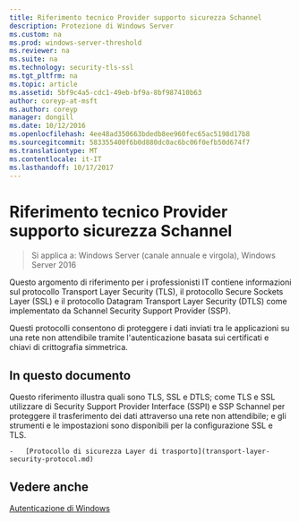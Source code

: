 ```yaml
---
title: Riferimento tecnico Provider supporto sicurezza Schannel
description: Protezione di Windows Server
ms.custom: na
ms.prod: windows-server-threshold
ms.reviewer: na
ms.suite: na
ms.technology: security-tls-ssl
ms.tgt_pltfrm: na
ms.topic: article
ms.assetid: 5bf9c4a5-cdc1-49eb-bf9a-8bf987410b63
author: coreyp-at-msft
ms.author: coreyp
manager: dongill
ms.date: 10/12/2016
ms.openlocfilehash: 4ee48ad350663bdedb8ee960fec65ac5198d17b8
ms.sourcegitcommit: 583355400f6b0d880dc0ac6bc06f0efb50d674f7
ms.translationtype: MT
ms.contentlocale: it-IT
ms.lasthandoff: 10/17/2017
---
```

# <a name="schannel-security-support-provider-technical-reference"></a>Riferimento tecnico Provider supporto sicurezza Schannel

>Si applica a: Windows Server (canale annuale e virgola), Windows Server 2016

Questo argomento di riferimento per i professionisti IT contiene informazioni sul protocollo Transport Layer Security (TLS), il protocollo Secure Sockets Layer (SSL) e il protocollo Datagram Transport Layer Security (DTLS) come implementato da Schannel Security Support Provider (SSP).

Questi protocolli consentono di proteggere i dati inviati tra le applicazioni su una rete non attendibile tramite l'autenticazione basata sui certificati e chiavi di crittografia simmetrica.

## <a name="w2k3tr_schan_intro"></a>In questo documento
Questo riferimento illustra quali sono TLS, SSL e DTLS; come TLS e SSL utilizzare di Security Support Provider Interface (SSPI) e SSP Schannel per proteggere il trasferimento dei dati attraverso una rete non attendibile; e gli strumenti e le impostazioni sono disponibili per la configurazione SSL e TLS.


    -   [Protocollo di sicurezza Layer di trasporto](transport-layer-security-protocol.md)

## <a name="see-also"></a>Vedere anche
[Autenticazione di Windows](https://technet.microsoft.com/library/cc755284.aspx)


